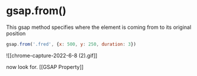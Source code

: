 # gsap.from()
This gsap method specifies where the element is coming from to its original position
```js
gsap.from('.fred', {x: 500, y: 250, duration: 3})
```
![[chrome-capture-2022-6-8 (2).gif]]

now look for.
[[GSAP Property]]